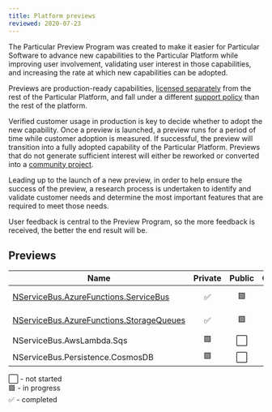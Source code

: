 ```yaml
---
title: Platform previews
reviewed: 2020-07-23
---
```


The Particular Preview Program was created to make it easier for Particular Software to advance new capabilities to the Particular Platform while improving user involvement, validating user interest in those capabilities, and increasing the rate at which new capabilities can be adopted.

Previews are production-ready capabilities, [licensed separately](https://particular.net/eula/previews) from the rest of the Particular Platform, and fall under a different [support policy](support-policy.md) than the rest of the platform.

Verified customer usage in production is key to decide whether to adopt the new capability. Once a preview is launched, a preview runs for a period of time while customer adoption is measured. If successful, the preview will transition into a fully adopted capability of the Particular Platform. Previews that do not generate sufficient interest will either be reworked or converted into a [community project](support-policy.md).

Leading up to the launch of a new preview, in order to help ensure the success of the preview, a research process is undertaken to identify and validate customer needs and determine the most important features that are required to meet those needs.

User feedback is central to the Preview Program, so the more feedback is received, the better the end result will be. 

## Previews

| Name                       | Private | Public | Outcome    | Notes  |
|----------------------------|:-------:|:------:|:----------:|--------|
| [NServiceBus.AzureFunctions.ServiceBus](/previews/azure-functions-service-bus.md)| :white_check_mark: | :green_square: | :white_large_square: | [Forum discussion](https://discuss.particular.net/t/nservicebus-azurefunctions-servicebus-public-preview/1910) |
| [NServiceBus.AzureFunctions.StorageQueues](/previews/azure-functions-storage-queues.md)| :white_check_mark: | :green_square: | :white_large_square: | [Forum discussion](https://discuss.particular.net/t/nservicebus-azurefunctions-storagequeues-public-preview/1911) |
| NServiceBus.AwsLambda.Sqs| :green_square: | :white_large_square: | :white_large_square: |  |
| NServiceBus.Persistence.CosmosDB| :green_square: | :white_large_square: | :white_large_square: |  |

:white_large_square: - not started<br>
:green_square: - in progress<br>
:white_check_mark: - completed<br>
